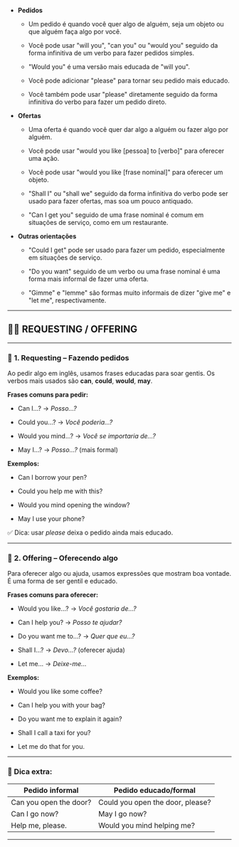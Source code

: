 - **Pedidos**
    
    - Um pedido é quando você quer algo de alguém, seja um objeto ou que alguém faça algo por você.
        
    - Você pode usar "will you", "can you" ou "would you" seguido da forma infinitiva de um verbo para fazer pedidos simples.
        
    - "Would you" é uma versão mais educada de "will you".
        
    - Você pode adicionar "please" para tornar seu pedido mais educado.
        
    - Você também pode usar "please" diretamente seguido da forma infinitiva do verbo para fazer um pedido direto.


- **Ofertas**
    
    - Uma oferta é quando você quer dar algo a alguém ou fazer algo por alguém.
        
    - Você pode usar "would you like [pessoa] to [verbo]" para oferecer uma ação.
        
    - Você pode usar "would you like [frase nominal]" para oferecer um objeto.
        
    - "Shall I" ou "shall we" seguido da forma infinitiva do verbo pode ser usado para fazer ofertas, mas soa um pouco antiquado.
        
    - "Can I get you" seguido de uma frase nominal é comum em situações de serviço, como em um restaurante.


- **Outras orientações**
    
    - "Could I get" pode ser usado para fazer um pedido, especialmente em situações de serviço.
        
    - "Do you want" seguido de um verbo ou uma frase nominal é uma forma mais informal de fazer uma oferta.
        
    - "Gimme" e "lemme" são formas muito informais de dizer "give me" e "let me", respectivamente.

---

## 🙋‍♀️ REQUESTING / OFFERING

---

### 📝 **1. Requesting – Fazendo pedidos**

Ao pedir algo em inglês, usamos frases educadas para soar gentis. Os verbos mais usados são **can**, **could**, **would**, **may**.

**Frases comuns para pedir:**

- Can I…? → _Posso…?_
    
- Could you…? → _Você poderia…?_
    
- Would you mind…? → _Você se importaria de…?_
    
- May I…? → _Posso…?_ (mais formal)
    

**Exemplos:**

- Can I borrow your pen?
    
- Could you help me with this?
    
- Would you mind opening the window?
    
- May I use your phone?
    

✅ Dica: usar _please_ deixa o pedido ainda mais educado.

---

### 🤝 **2. Offering – Oferecendo algo**

Para oferecer algo ou ajuda, usamos expressões que mostram boa vontade. É uma forma de ser gentil e educado.

**Frases comuns para oferecer:**

- Would you like…? → _Você gostaria de…?_
    
- Can I help you? → _Posso te ajudar?_
    
- Do you want me to…? → _Quer que eu…?_
    
- Shall I…? → _Devo…?_ (oferecer ajuda)
    
- Let me… → _Deixe-me…_
    

**Exemplos:**

- Would you like some coffee?
    
- Can I help you with your bag?
    
- Do you want me to explain it again?
    
- Shall I call a taxi for you?
    
- Let me do that for you.
    

---

### 🧠 Dica extra:

|Pedido informal|Pedido educado/formal|
|---|---|
|Can you open the door?|Could you open the door, please?|
|Can I go now?|May I go now?|
|Help me, please.|Would you mind helping me?|

---
